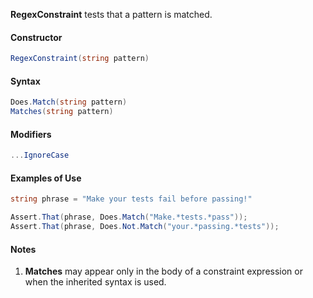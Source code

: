 **RegexConstraint** tests that a pattern is matched.

#### Constructor

```C#
RegexConstraint(string pattern)
```

#### Syntax

```C#
Does.Match(string pattern)
Matches(string pattern)
```

#### Modifiers

```C#
...IgnoreCase
```

#### Examples of Use

```C#
string phrase = "Make your tests fail before passing!"

Assert.That(phrase, Does.Match("Make.*tests.*pass"));
Assert.That(phrase, Does.Not.Match("your.*passing.*tests"));
```

#### Notes
1. **Matches** may appear only in the body of a constraint 
   expression or when the inherited syntax is used.
